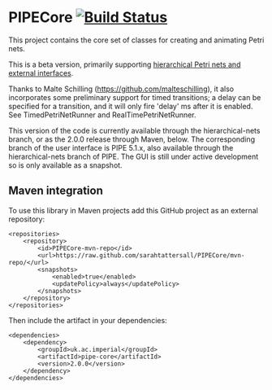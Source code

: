 # PIPECore [![Build Status](https://travis-ci.org/sarahtattersall/PIPE.png?branch=master)](https://travis-ci.org/sarahtattersall/PIPECore)
This project contains the core set of classes for creating and animating Petri nets. 

This is a beta version, primarily supporting [hierarchical Petri nets and external interfaces](https://github.com/sjdayday/PIPECore/wiki).  

Thanks to Malte Schilling (https://github.com/malteschilling), it also incorporates some preliminary support for timed transitions; a delay can be specified for a transition, and it will only fire 'delay' ms after it is enabled.  See TimedPetriNetRunner and RealTimePetriNetRunner.

This version of the code is currently available through the hierarchical-nets branch, or as the 2.0.0 release through Maven, below.  The corresponding branch of the user interface is PIPE 5.1.x, also available through the hierarchical-nets branch of PIPE.  The GUI is still under active development so is only available as a snapshot. 

## Maven integration
To use this library in Maven projects add this GitHub project as an external repository:

```
<repositories>
    <repository>
        <id>PIPECore-mvn-repo</id>
        <url>https://raw.github.com/sarahtattersall/PIPECore/mvn-repo/</url>
        <snapshots>
            <enabled>true</enabled>
            <updatePolicy>always</updatePolicy>
        </snapshots>
    </repository>
</repositories>
```

Then include the artifact in your dependencies:
```
<dependencies>
    <dependency>
        <groupId>uk.ac.imperial</groupId>
        <artifactId>pipe-core</artifactId>
        <version>2.0.0</version>
    </dependency>
</dependencies>
```


